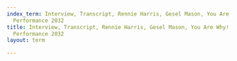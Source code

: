 ```yaml
---
index_term: Interview, Transcript, Rennie Harris, Gesel Mason, You Are Why!, No Boundaries
  Performance 2032
title: Interview, Transcript, Rennie Harris, Gesel Mason, You Are Why!, No Boundaries
  Performance 2032
layout: term

---
```

